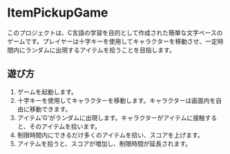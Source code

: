 # ItemPickupGame
このプロジェクトは、C言語の学習を目的として作成された簡単な文字ベースのゲームです。プレイヤーは十字キーを使用してキャラクターを移動させ、一定時間内にランダムに出現するアイテムを拾うことを目指します。

## 遊び方

1. ゲームを起動します。
2. 十字キーを使用してキャラクターを移動します。キャラクターは画面内を自由に移動できます。
3. アイテム'G'がランダムに出現します。キャラクターがアイテムに接触すると、そのアイテムを拾います。
4. 制限時間内にできるだけ多くのアイテムを拾い、スコアを上げます。
5. アイテムを拾うと、スコアが増加し、制限時間が延長されます。